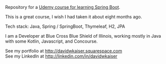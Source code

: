 Repository for a [Udemy course for learning Spring Boot][1].  </br>

This is a great course, I wish I had taken it about eight months ago. </br>

Tech stack: Java, Spring / SpringBoot, Thymeleaf, H2, JPA </br>

I am a Developer at Blue Cross Blue Shield of Illinois, working mostly in Java with some Kotlin, Javascript, and Concourse. 

See my portfolio at http://davidwkaiser.squarespace.com</br>
See my LinkedIn at http://linkedin.com/in/davidwkaiser</br>


[1]: https://www.udemy.com/spring-boot-intro
